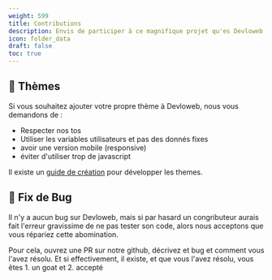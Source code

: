 ```yaml
---
weight: 599
title: Contributions
description: Envis de participer à ce magnifique projet qu'es Devloweb ? C'est juste là ⬇️⬇️
icon: folder_data
draft: false
toc: true
---
```


## 🎨 Thèmes
Si vous souhaitez ajouter votre propre thème à Devloweb, nous vous demandons de :

- Respecter nos tos
- Utiliser les variables utilisateurs et pas des donnés fixes
- avoir une version mobile (responsive)
- éviter d'utiliser trop de javascript

Il existe un [guide de création](/docs/custom/dev/) pour développer les themes.
## 🐛 Fix de Bug
Il n'y a aucun bug sur Devloweb, mais si par hasard un congributeur aurais fait l'erreur gravissime de ne pas tester son code, alors nous acceptons que vous répariez cette abomination.

Pour cela, ouvrez une PR sur notre github, décrivez et bug et comment vous l'avez résolu. Et si effectivement, il existe, et que vous l'avez résolu, vous êtes 1. un goat et 2. accepté
